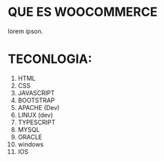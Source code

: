 # QUE ES WOOCOMMERCE

lorem ipson.

# TECONLOGIA:

1. HTML
2. CSS
3. JAVASCRIPT
4. BOOTSTRAP
5. APACHE (Dev)
6. LINUX (dev)
7. TYPESCRIPT
8. MYSQL
9. ORACLE
10. windows
11. IOS